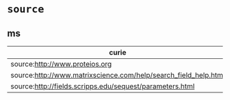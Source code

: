 # `source`

## ms

| curie                                                           |   usages | nodes                                                   |
|-----------------------------------------------------------------|----------|---------------------------------------------------------|
| source:http://www.proteios.org                                  |        1 | [MS:1000600](http://purl.obolibrary.org/obo/MS_1000600) |
| source:http://www.matrixscience.com/help/search_field_help.html |        1 | [MS:1002095](http://purl.obolibrary.org/obo/MS_1002095) |
| source:http://fields.scripps.edu/sequest/parameters.html        |        1 | [MS:1002096](http://purl.obolibrary.org/obo/MS_1002096) |

